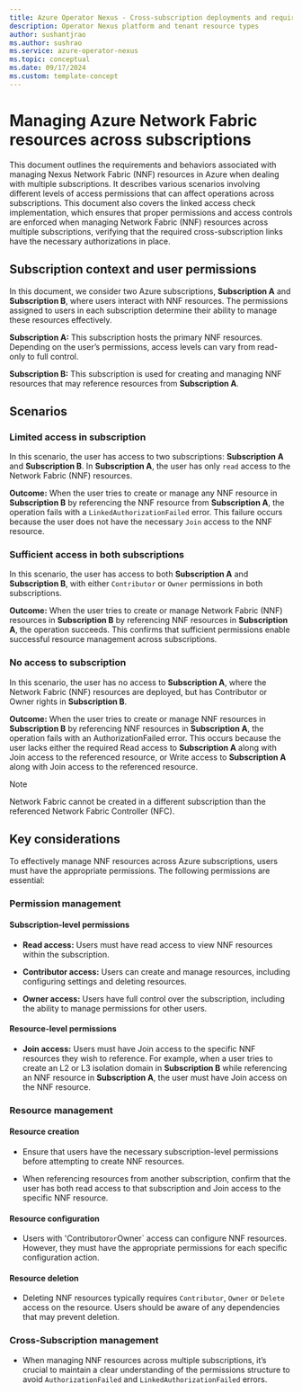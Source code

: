 ```yaml
---
title: Azure Operator Nexus - Cross-subscription deployments and required permissions for Network Fabric
description: Operator Nexus platform and tenant resource types
author: sushantjrao
ms.author: sushrao
ms.service: azure-operator-nexus
ms.topic: conceptual
ms.date: 09/17/2024
ms.custom: template-concept
---
```


# Managing Azure Network Fabric resources across subscriptions

This document outlines the requirements and behaviors associated with managing Nexus Network Fabric (NNF) resources in Azure when dealing with multiple subscriptions. It describes various scenarios involving different levels of access permissions that can affect operations across subscriptions. This document also covers the linked access check implementation, which ensures that proper permissions and access controls are enforced when managing Network Fabric (NNF) resources across multiple subscriptions, verifying that the required cross-subscription links have the necessary authorizations in place.

## Subscription context and user permissions

In this document, we consider two Azure subscriptions, **Subscription A** and **Subscription B**, where users interact with NNF resources. The permissions assigned to users in each subscription determine their ability to manage these resources effectively.

**Subscription A:** This subscription hosts the primary NNF resources. Depending on the user’s permissions, access levels can vary from read-only to full control.

**Subscription B:** This subscription is used for creating and managing NNF resources that may reference resources from **Subscription A**.

## Scenarios

### Limited access in subscription

In this scenario, the user has access to two subscriptions: **Subscription A** and **Subscription B**. In **Subscription A**, the user has only `read` access to the Network Fabric (NNF) resources.

**Outcome:** When the user tries to create or manage any NNF resource in **Subscription B** by referencing the NNF resource from **Subscription A**, the operation fails with a `LinkedAuthorizationFailed` error. This failure occurs because the user does not have the necessary `Join` access to the NNF resource.

### Sufficient access in both subscriptions

In this scenario, the user has access to both **Subscription A** and **Subscription B**, with either `Contributor` or `Owner` permissions in both subscriptions.

**Outcome:** When the user tries to create or manage Network Fabric (NNF) resources in **Subscription B** by referencing NNF resources in **Subscription A**, the operation succeeds. This confirms that sufficient permissions enable successful resource management across subscriptions.

### No access to subscription

In this scenario, the user has no access to **Subscription A**, where the Network Fabric (NNF) resources are deployed, but has Contributor or Owner rights in **Subscription B**.

**Outcome:** When the user tries to create or manage NNF resources in **Subscription B** by referencing NNF resources in **Subscription A**, the operation fails with an AuthorizationFailed error. This occurs because the user lacks either the required Read access to **Subscription A** along with Join access to the referenced resource, or Write access to **Subscription A** along with Join access to the referenced resource.

>[!NOTE]
>Network Fabric cannot be created in a different subscription than the referenced Network Fabric Controller (NFC).

## Key considerations

To effectively manage NNF resources across Azure subscriptions, users must have the appropriate permissions. The following permissions are essential:

### Permission management 

#### Subscription-level permissions

- **Read access:** Users must have read access to view NNF resources within the subscription.

- **Contributor access:** Users can create and manage resources, including configuring settings and deleting resources.

- **Owner access:** Users have full control over the subscription, including the ability to manage permissions for other users.

#### Resource-level permissions

- **Join access:** Users must have Join access to the specific NNF resources they wish to reference. For example, when a user tries to create an L2 or L3 isolation domain in **Subscription B** while referencing an NNF resource in **Subscription A**, the user must have Join access on the NNF resource.

### Resource management

#### Resource creation

- Ensure that users have the necessary subscription-level permissions before attempting to create NNF resources.

- When referencing resources from another subscription, confirm that the user has both read access to that subscription and Join access to the specific NNF resource.

#### Resource configuration

- Users with 'Contributor` or `Owner` access can configure NNF resources. However, they must have the appropriate permissions for each specific configuration action.

#### Resource deletion

- Deleting NNF resources typically requires `Contributor`, `Owner` or `Delete` access on the resource. Users should be aware of any dependencies that may prevent deletion.

### Cross-Subscription management

- When managing NNF resources across multiple subscriptions, it’s crucial to maintain a clear understanding of the permissions structure to avoid `AuthorizationFailed` and `LinkedAuthorizationFailed` errors.